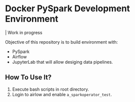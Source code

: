 # Docker PySpark Development Environment

| Work in progress

Objective of this repository is to build environment with:
 * PySpark
 * Airflow
 * JupyterLab
 that will allow desiging data pipelines.

 ## How To Use It?

 1. Execute bash scripts in root directory.
 1. Login to airlow and enable `a_sparkoperator_test`.
 
